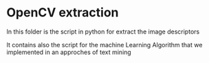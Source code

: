 # OpenCV extraction

In this folder is the script in python for extract the image descriptors

It contains also the script for the machine Learning Algorithm that we implemented in an approches of text mining
